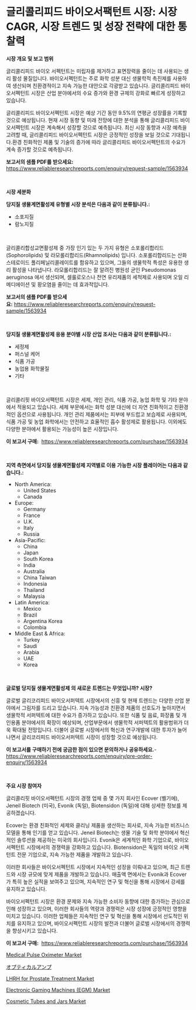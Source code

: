 <p><h1>글리콜리피드 바이오서팩턴트 시장: 시장 CAGR, 시장 트렌드 및 성장 전략에 대한 통찰력</h1></p><p><strong>시장 개요 및 보고 범위</strong></p>
<p><p>글리콜리피드 바이오 서펙턴트는 미립자를 제거하고 표면장력을 줄이는 데 사용되는 생리 활성 물질입니다. 바이오서펙턴트는 주로 화학 성분 대신 생물학적 촉진제를 사용하여 생산되며 친환경적이고 지속 가능한 대안으로 각광받고 있습니다. 글리콜리피드 바이오서펙턴트 시장은 산업 분야에서의 수요 증가와 환경 규제의 강화로 빠르게 성장하고 있습니다.</p><p>글리콜리피드 바이오서펙턴트 시장은 예상 기간 동안 9.5%의 연평균 성장률을 기록할 것으로 예상됩니다. 현재 시장 동향 및 미래 전망에 대한 분석을 통해 글리콜리피드 바이오서펙턴트 시장은 계속해서 성장할 것으로 예측됩니다. 최신 시장 동향과 시장 예측을 고려할 때, 글리콜리피드 바이오서펙턴트 시장은 긍정적인 성장을 보일 것으로 기대됩니다.환경 친화적인 제품 및 기술의 증가에 따라 글리콜리피드 바이오서펙턴트의 수요가 계속 증가할 것으로 예측됩니다.</p></p>
<p><strong>보고서의 샘플 PDF를 받으세요:</strong> <a href="https://www.reliableresearchreports.com/enquiry/request-sample/1563934">https://www.reliableresearchreports.com/enquiry/request-sample/1563934</a></p>
<p>&nbsp;</p>
<p><strong>시장 세분화</strong></p>
<p><strong>당지질 생물계면활성제 유형별 시장 분석은 다음과 같이 분류됩니다.:</strong></p>
<p><ul><li>소포지질</li><li>람노지질</li></ul></p>
<p>&nbsp;</p>
<p><p>글리콜리합성교면활성제 중 가장 인기 있는 두 가지 유형은 소포롤리합리드(Sophorolipids) 및 라모롤리합리드(Rhamnolipids) 입니다. 소포롤리합리드는 산화 스테로이드 폴리페닐리콜레이트를 함유하고 있으며, 그들의 생물학적 특성은 유용한 생리 활성을 나타냅니다. 라모롤리합리드는 잘 알려진 병원성 균인 Pseudomonas aeruginosa 에서 생산되며, 셀룰로오스나 천연 유리제품의 세척제로 사용되며 오일 리메디에이션 및 황오염을 줄이는 데 효과적입니다.</p></p>
<p><strong>보고서의 샘플 PDF를 받으세요:</strong>&nbsp;<a href="https://www.reliableresearchreports.com/enquiry/request-sample/1563934">https://www.reliableresearchreports.com/enquiry/request-sample/1563934</a></p>
<p>&nbsp;</p>
<p><strong> 당지질 생물계면활성제 응용 분야별 시장 산업 조사는 다음과 같이 분류됩니다.:</strong></p>
<p><ul><li>세정제</li><li>퍼스널 케어</li><li>식품 가공</li><li>농업용 화학물질</li><li>기타</li></ul></p>
<p>&nbsp;</p>
<p><p>글리콜리핏 바이오서팩턴트 시장은 세제, 개인 관리, 식품 가공, 농업 화학 및 기타 분야에서 적용되고 있습니다. 세제 부문에서는 화학 성분 대신에 더 자연 친화적이고 친환경적인 옵션으로 사용됩니다. 개인 관리 제품에서는 피부에 부드럽고 보습제로 사용되며, 식품 가공 및 농업 화학에서는 안전하고 효율적인 흡수 활성제로 활용됩니다. 이외에도 다양한 분야에서 활용되는 가능성이 높은 시장입니다.</p></p>
<p><strong>이 보고서 구매:</strong>&nbsp; <a href="https://www.reliableresearchreports.com/purchase/1563934">https://www.reliableresearchreports.com/purchase/1563934</a></p>
<p>&nbsp;</p>
<p><strong>지역 측면에서 당지질 생물계면활성제 지역별로 이용 가능한 시장 플레이어는 다음과 같습니다.:</strong></p>
<p><ul>
    <li>
        North America:
        <ul>
            <li>United States</li>
            <li>Canada</li>
        </ul>
    </li>
    <li>
        Europe:
        <ul>
            <li>Germany</li>
            <li>France</li>
            <li>U.K.</li>
            <li>Italy</li>
            <li>Russia</li>
        </ul>
    </li>
    <li>
        Asia-Pacific:
        <ul>
            <li>China</li>
            <li>Japan</li>
            <li>South Korea</li>
            <li>India</li>
            <li>Australia</li>
            <li>China Taiwan</li>
            <li>Indonesia</li>
            <li>Thailand</li>
            <li>Malaysia</li>
        </ul>
    </li>
    <li>
        Latin America:
        <ul>
            <li>Mexico</li>
            <li>Brazil</li>
            <li>Argentina Korea</li>
            <li>Colombia</li>
        </ul>
    </li>
    <li>
        Middle East & Africa:
        <ul>
            <li>Turkey</li>
            <li>Saudi</li>
            <li>Arabia</li>
            <li>UAE</li>
            <li>Korea</li>
        </ul>
    </li>
    </ul></p>
<p>&nbsp;</p>
<p><strong>글로벌 당지질 생물계면활성제 의 새로운 트렌드는 무엇입니까? 시장?</strong></p>
<p><p>글로벌 글리코리피드 바이오서퍼텍트 시장에서의 신흥 및 현재 트렌드는 다양한 산업 분야에서 그림자를 드리고 있습니다. 지속 가능성과 친환경 제품의 선호도가 높아지면서 생물학적 서퍼텍트에 대한 수요가 증가하고 있습니다. 또한 식품 및 음료, 화장품 및 개인용품 분야에서의 확장이 예상되며, 산업부문에서 생물학적 서퍼텍트의 활용범위가 더욱 확대될 전망입니다. 더불어 글로벌 시장에서의 혁신과 연구개발에 대한 투자가 늘어나면서 글리코리피드 바이오서퍼텍트 시장이 성장할 것으로 예상됩니다.</p></p>
<p><strong>이 보고서를 구매하기 전에 궁금한 점이 있으면 문의하거나 공유하세요.</strong>- <a href="https://www.reliableresearchreports.com/enquiry/pre-order-enquiry/1563934">https://www.reliableresearchreports.com/enquiry/pre-order-enquiry/1563934</a></p>
<p>&nbsp;</p>
<p><strong>주요 시장 참여자</strong></p>
<p><p>글리콜리핏 바이오서펙턴트 시장의 경쟁 업체 중 몇 가지 회사인 Ecover (벨기에), Jeneil Biotech (미국), Evonik (독일), Biotensidon (독일)에 대해 상세한 정보를 제공하겠습니다. </p><p>Ecover는 환경 친화적인 세제와 클리닝 제품을 생산하는 회사로, 지속 가능한 비즈니스 모델을 통해 인기를 얻고 있습니다. Jeneil Biotech는 생물 기술 및 화학 분야에서 혁신적인 솔루션을 제공하는 미국의 회사입니다. Evonik은 세계적인 화학 기업으로, 바이오서펙턴트 시장에서의 경쟁력을 강화하고 있습니다. Biotensidon은 독일의 바이오 서펙턴트 전문 기업으로, 지속 가능한 제품을 개발하고 있습니다.</p><p>이러한 회사들은 바이오서펙턴트 시장에서 지속적인 성장을 이뤄내고 있으며, 최근 트렌드와 시장 규모에 맞게 제품을 개발하고 있습니다. 매출액 면에서는 Evonik과 Ecover가 특히 높은 실적을 보여주고 있으며, 지속적인 연구 및 혁신을 통해 시장에서 강세를 유지하고 있습니다.</p><p>바이오서펙턴트 시장은 환경 문제와 지속 가능한 소비자 동향에 대한 증가하는 관심으로 인해 성장하고 있으며, 이러한 회사들의 역량과 경쟁력은 시장 성장에 긍정적인 영향을 미치고 있습니다. 이러한 업체들은 지속적인 연구 및 혁신을 통해 시장에서 선도적인 위치를 유지하고 있으며, 바이오서펙턴트 시장의 발전과 더불어 글로벌 시장에서의 경쟁력을 향상시키고 있습니다.</p></p>
<p><strong>이 보고서 구매:</strong>&nbsp;&nbsp;<a href="https://www.reliableresearchreports.com/purchase/1563934">https://www.reliableresearchreports.com/purchase/1563934</a></p>
<p><p><a href="https://issuu.com/reportprime-2/docs/medical-pulse-oximeter-market-size-2030.pptx">Medical Pulse Oximeter Market</a></p><p><a href="https://github.com/DonaldShaw1965/Market-Research-Report-List-1/blob/main/89434816971.md">オプティカルアンプ</a></p><p><a href="https://issuu.com/reportprime-2/docs/lhrh-for-prostate-treatment-market-size-2030.pptx">LHRH for Prostate Treatment Market</a></p><p><a href="https://github.com/mauripalmi/Market-Research-Report-List-2/blob/main/electronic-gaming-machines-egm-market.md">Electronic Gaming Machines (EGM) Market</a></p><p><a href="https://github.com/gulaimolin/Market-Research-Report-List-3/blob/main/cosmetic-tubes-and-jars-market.md">Cosmetic Tubes and Jars Market</a></p></p>
